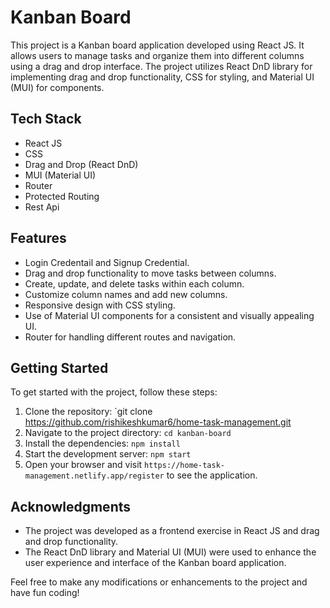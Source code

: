 # Kanban Board

This project is a Kanban board application developed using React JS. It allows users to manage tasks and organize them into different columns using a drag and drop interface. The project utilizes React DnD library for implementing drag and drop functionality, CSS for styling, and Material UI (MUI) for components.

## Tech Stack

- React JS
- CSS
- Drag and Drop (React DnD)
- MUI (Material UI)
- Router
- Protected Routing
- Rest Api

## Features
- Login Credentail and Signup Credential.
- Drag and drop functionality to move tasks between columns.
- Create, update, and delete tasks within each column.
- Customize column names and add new columns.
- Responsive design with CSS styling.
- Use of Material UI components for a consistent and visually appealing UI.
- Router for handling different routes and navigation.

## Getting Started

To get started with the project, follow these steps:

1. Clone the repository: `git clone https://github.com/rishikeshkumar6/home-task-management.git
2. Navigate to the project directory: `cd kanban-board`
3. Install the dependencies: `npm install`
4. Start the development server: `npm start`
5. Open your browser and visit `https://home-task-management.netlify.app/register` to see the application.

## Acknowledgments

- The project was developed as a frontend exercise in React JS and drag and drop functionality.
- The React DnD library and Material UI (MUI) were used to enhance the user experience and interface of the Kanban board application.

Feel free to make any modifications or enhancements to the project and have fun coding!
